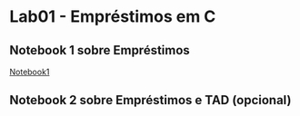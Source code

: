 # Lab01 - Empréstimos em C

## Notebook 1 sobre Empréstimos

[Notebook1](notebook/emprestimo01.ipynb)

## Notebook 2 sobre Empréstimos e TAD (opcional)

